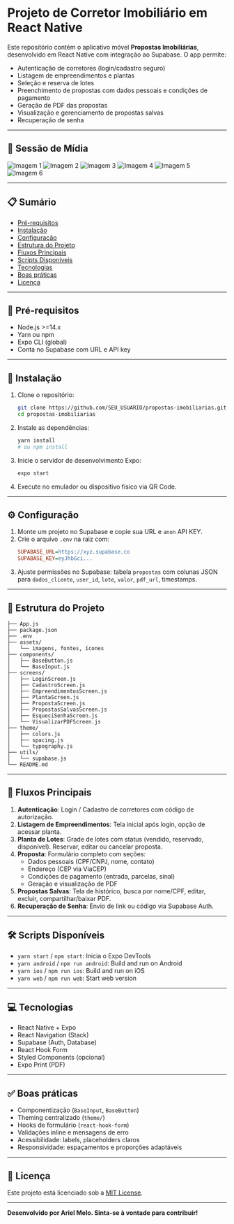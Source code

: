 # Projeto de Corretor Imobiliário em React Native

Este repositório contém o aplicativo móvel **Propostas Imobiliárias**, desenvolvido em React Native com integração ao Supabase. O app permite:

- Autenticação de corretores (login/cadastro seguro)
- Listagem de empreendimentos e plantas
- Seleção e reserva de lotes
- Preenchimento de propostas com dados pessoais e condições de pagamento
- Geração de PDF das propostas
- Visualização e gerenciamento de propostas salvas
- Recuperação de senha

---

## 📸 Sessão de Mídia

<!-- Substitua as rotas abaixo pelos caminhos das suas imagens -->
![Imagem 1](./assets/images/1.png)
![Imagem 2](./assets/images/2.png)
![Imagem 3](./assets/images/3.png)
![Imagem 4](./assets/images/4.png)
![Imagem 5](./assets/images/5.png)
![Imagem 6](./assets/images/6.png)

---

## 📋 Sumário

- [Pré-requisitos](#-pré-requisitos)
- [Instalação](#-instalação)
- [Configuração](#-configuração)
- [Estrutura do Projeto](#-estrutura-do-projeto)
- [Fluxos Principais](#-fluxos-principais)
- [Scripts Disponíveis](#-scripts-disponíveis)
- [Tecnologias](#-tecnologias)
- [Boas práticas](#-boas-práticas)
- [Licença](#-licença)

---

## 🔧 Pré-requisitos

- Node.js >=14.x  
- Yarn ou npm  
- Expo CLI (global)  
- Conta no Supabase com URL e API key  

---

## 🚀 Instalação

1. Clone o repositório:
   ```bash
   git clone https://github.com/SEU_USUARIO/propostas-imobiliarias.git
   cd propostas-imobiliarias
   ```

2. Instale as dependências:
   ```bash
   yarn install
   # ou npm install
   ```

3. Inicie o servidor de desenvolvimento Expo:
   ```bash
   expo start
   ```

4. Execute no emulador ou dispositivo físico via QR Code.

---

## ⚙️ Configuração

1. Monte um projeto no Supabase e copie sua URL e `anon` API KEY.  
2. Crie o arquivo `.env` na raiz com:
   ```ini
   SUPABASE_URL=https://xyz.supabase.co
   SUPABASE_KEY=eyJhbGci...
   ```
3. Ajuste permissões no Supabase: tabela `propostas` com colunas JSON para `dados_cliente`, `user_id`, `lote`, `valor`, `pdf_url`, timestamps.

---

## 📁 Estrutura do Projeto

```
├── App.js
├── package.json
├── .env
├── assets/
│   └── imagens, fontes, ícones
├── components/
│   ├── BaseButton.js
│   └── BaseInput.js
├── screens/
│   ├── LoginScreen.js
│   ├── CadastroScreen.js
│   ├── EmpreendimentosScreen.js
│   ├── PlantaScreen.js
│   ├── PropostaScreen.js
│   ├── PropostasSalvasScreen.js
│   ├── EsqueciSenhaScreen.js
│   └── VisualizarPDFScreen.js
├── theme/
│   ├── colors.js
│   ├── spacing.js
│   └── typography.js
├── utils/
│   └── supabase.js
└── README.md
```

---

## 🔄 Fluxos Principais

1. **Autenticação**: Login / Cadastro de corretores com código de autorização.  
2. **Listagem de Empreendimentos**: Tela inicial após login, opção de acessar planta.  
3. **Planta de Lotes**: Grade de lotes com status (vendido, reservado, disponível). Reservar, editar ou cancelar proposta.  
4. **Proposta**: Formulário completo com seções:
   - Dados pessoais (CPF/CNPJ, nome, contato)  
   - Endereço (CEP via ViaCEP)  
   - Condições de pagamento (entrada, parcelas, sinal)  
   - Geração e visualização de PDF  
5. **Propostas Salvas**: Tela de histórico, busca por nome/CPF, editar, excluir, compartilhar/baixar PDF.  
6. **Recuperação de Senha**: Envio de link ou código via Supabase Auth.  

---

## 🛠️ Scripts Disponíveis

- `yarn start` / `npm start`: Inicia o Expo DevTools  
- `yarn android` / `npm run android`: Build and run on Android  
- `yarn ios` / `npm run ios`: Build and run on iOS  
- `yarn web` / `npm run web`: Start web version  

---

## 💻 Tecnologias

- React Native + Expo  
- React Navigation (Stack)  
- Supabase (Auth, Database)  
- React Hook Form  
- Styled Components (opcional)  
- Expo Print (PDF)  

---

## ✅ Boas práticas

- Componentização (`BaseInput`, `BaseButton`)  
- Theming centralizado (`theme/`)  
- Hooks de formulário (`react-hook-form`)  
- Validações inline e mensagens de erro  
- Acessibilidade: labels, placeholders claros  
- Responsividade: espaçamentos e proporções adaptáveis  

---

## 📄 Licença

Este projeto está licenciado sob a [MIT License](LICENSE).

---

**Desenvolvido por Ariel Melo. Sinta-se à vontade para contribuir!**
